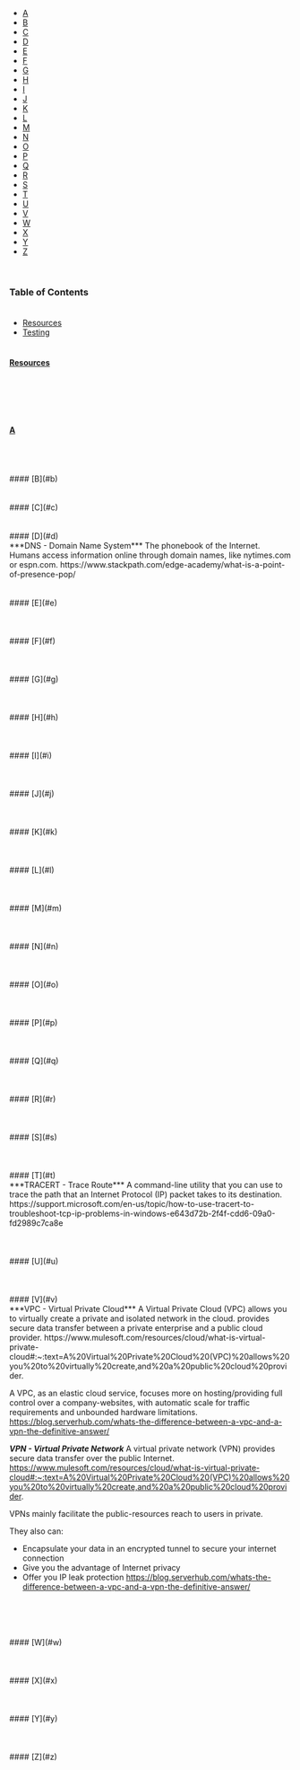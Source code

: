 - [A](#a) 
- [B](#b) 
- [C](#c) 
- [D](#d) 
- [E](#e) 
- [F](#f) 
- [G](#g) 
- [H](#h) 
- [I](#i) 
- [J](#j) 
- [K](#k) 
- [L](#l) 
- [M](#m) 
- [N](#n) 
- [O](#o) 
- [P](#p) 
- [Q](#q) 
- [R](#r) 
- [S](#s)
- [T](#t) 
- [U](#u) 
- [V](#v) 
- [W](#w) 
- [X](#x) 
- [Y](#y) 
- [Z](#z)
<br>


### Table of Contents <br><br>
- [Resources](#resources) 
- [Testing](#testing) 
<br><br>    
#### [Resources](#resources)
<br>

<br><br>    
#### [A](#a) 
<br>
<br>
<br>
#### [B](#b)
<br>
<br>
<br>
#### [C](#c)
<br>
<br>
<br>
#### [D](#d)
<br>
***DNS - Domain Name System***
The phonebook of the Internet. Humans access information online through domain names, like nytimes.com or espn.com.
https://www.stackpath.com/edge-academy/what-is-a-point-of-presence-pop/
<br>
<br>
<br>
#### [E](#e)
<br> 
<br>
<br>
<br>
#### [F](#f)
<br>
<br>
<br>
<br>
#### [G](#g)
<br>
<br>
<br>
<br>
#### [H](#h)
<br> 
<br>
<br>
<br>
#### [I](#i)
<br> 
<br>
<br>
<br>
#### [J](#j)
<br>
<br>
<br>
<br>
#### [K](#k)
<br>
<br>
<br>
<br>
#### [L](#l)
<br>
<br>
<br>
<br>
#### [M](#m)
<br>
<br>
<br>
<br>
#### [N](#n)
<br>
<br>
<br>
<br>
#### [O](#o)
<br>
<br>
<br>
<br>
#### [P](#p)
<br>
<br>
<br>
<br>
#### [Q](#q)
<br>
<br>
<br>
<br>
#### [R](#r)
<br>
<br>
<br>
<br>
#### [S](#s)
<br>
<br>
<br>
<br>
#### [T](#t)
<br>
***TRACERT - Trace Route***
A command-line utility that you can use to trace the path that an Internet Protocol (IP) packet takes to its destination.
https://support.microsoft.com/en-us/topic/how-to-use-tracert-to-troubleshoot-tcp-ip-problems-in-windows-e643d72b-2f4f-cdd6-09a0-fd2989c7ca8e
<br>
<br>
<br>
<br>
#### [U](#u)
<br>
<br>
<br>
<br>
#### [V](#v)
<br>
***VPC - Virtual Private Cloud***
A Virtual Private Cloud (VPC) allows you to virtually create a private and isolated network in the cloud.
provides secure data transfer between a private enterprise and a public cloud provider.
https://www.mulesoft.com/resources/cloud/what-is-virtual-private-cloud#:~:text=A%20Virtual%20Private%20Cloud%20(VPC)%20allows%20you%20to%20virtually%20create,and%20a%20public%20cloud%20provider.

A VPC, as an elastic cloud service, focuses more on hosting/providing full control over a company-websites, with automatic scale for traffic requirements and unbounded hardware limitations.
https://blog.serverhub.com/whats-the-difference-between-a-vpc-and-a-vpn-the-definitive-answer/

***VPN - Virtual Private Network***
A virtual private network (VPN) provides secure data transfer over the public Internet.
https://www.mulesoft.com/resources/cloud/what-is-virtual-private-cloud#:~:text=A%20Virtual%20Private%20Cloud%20(VPC)%20allows%20you%20to%20virtually%20create,and%20a%20public%20cloud%20provider.

VPNs mainly facilitate the public-resources reach to users in private.

They also can:
- Encapsulate your data in an encrypted tunnel to secure your internet connection
- Give you the advantage of Internet privacy
- Offer you IP leak protection
https://blog.serverhub.com/whats-the-difference-between-a-vpc-and-a-vpn-the-definitive-answer/
<br>
<br>
<br>
<br>
#### [W](#w)
<br>
<br>
<br>
<br>
#### [X](#x)
<br>
<br>
<br>
<br>
#### [Y](#y)
<br>
<br>
<br>
<br>
#### [Z](#z)
<br>
<br>
<br>
<br>
